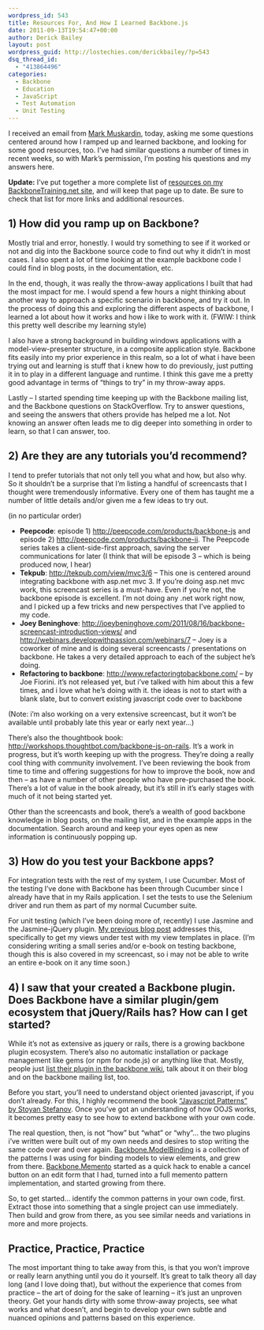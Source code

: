 ```yaml
---
wordpress_id: 543
title: Resources For, And How I Learned Backbone.js
date: 2011-09-13T19:54:47+00:00
author: Derick Bailey
layout: post
wordpress_guid: http://lostechies.com/derickbailey/?p=543
dsq_thread_id:
  - "413864496"
categories:
  - Backbone
  - Education
  - JavaScript
  - Test Automation
  - Unit Testing
---
```

I received an email from [Mark Muskardin](http://fromthought2web.com/), today, asking me some questions centered around how I ramped up and learned backbone, and looking for some good resources, too. I&#8217;ve had similar questions a number of times in recent weeks, so with Mark&#8217;s permission, I&#8217;m posting his questions and my answers here.

**Update:** I&#8217;ve put together a more complete list of [resources on my BackboneTraining.net site](http://backbonetraining.net/resources), and will keep that page up to date. Be sure to check that list for more links and additional resources.

## 1) How did you ramp up on Backbone?

Mostly trial and error, honestly. I would try something to see if it worked or not and dig into the Backbone source code to find out why it didn&#8217;t in most cases. I also spent a lot of time looking at the example backbone code I could find in blog posts, in the documentation, etc.

In the end, though, it was really the throw-away applications I built that had the most impact for me. I would spend a few hours a night thinking about another way to approach a specific scenario in backbone, and try it out. In the process of doing this and exploring the different aspects of backbone, I learned a lot about how it works and how i like to work with it. (FWIW: I think this pretty well describe my learning style)

I also have a strong background in building windows applications with a model-view-presenter structure, in a composite application style. Backbone fits easily into my prior experience in this realm, so a lot of what i have been trying out and learning is stuff that i knew how to do previously, just putting it in to play in a different language and runtime. I think this gave me a pretty good advantage in terms of &#8220;things to try&#8221; in my throw-away apps.

Lastly &#8211; I started spending time keeping up with the Backbone mailing list, and the Backbone questions on StackOverflow. Try to answer questions, and seeing the answers that others provide has helped me a lot. Not knowing an answer often leads me to dig deeper into something in order to learn, so that I can answer, too.

## 2) Are they are any tutorials you&#8217;d recommend?

I tend to prefer tutorials that not only tell you what and how, but also why. So it shouldn&#8217;t be a surprise that I&#8217;m listing a handful of screencasts that I thought were tremendously informative. Every one of them has taught me a number of little details and/or given me a few ideas to try out.

(in no particular order)

  * **Peepcode**: episode 1) <http://peepcode.com/products/backbone-js> and episode 2) <http://peepcode.com/products/backbone-ii>. The Peepcode series takes a client-side-first approach, saving the server communications for later (I think that will be episode 3 &#8211; which is being produced now, I hear)
  * **Tekpub**: <http://tekpub.com/view/mvc3/6> &#8211; This one is centered around integrating backbone with asp.net mvc 3. If you&#8217;re doing asp.net mvc work, this screencast series is a must-have. Even if you&#8217;re not, the backbone episode is excellent. I&#8217;m not doing any .net work right now, and I picked up a few tricks and new perspectives that I&#8217;ve applied to my code.
  * **Joey Beninghove**: <http://joeybeninghove.com/2011/08/16/backbone-screencast-introduction-views/> and <http://webinars.developwithpassion.com/webinars/7> &#8211; Joey is a coworker of mine and is doing several screencasts / presentations on backbone. He takes a very detailed approach to each of the subject he&#8217;s doing. 
  * **Refactoring to backbone**: <http://www.refactoringtobackbone.com/> &#8211; by Joe Fiorini. it&#8217;s not released yet, but i&#8217;ve talked with him about this a few times, and i love what he&#8217;s doing with it. the ideas is not to start with a blank slate, but to convert existing javascript code over to backbone

(Note: i&#8217;m also working on a very extensive screencast, but it won&#8217;t be available until probably late this year or early next year…)

There&#8217;s also the thoughtbook book: <http://workshops.thoughtbot.com/backbone-js-on-rails>. It&#8217;s a work in progress, but it&#8217;s worth keeping up with the progress. They&#8217;re doing a really cool thing with community involvement. I&#8217;ve been reviewing the book from time to time and offering suggestions for how to improve the book, now and then &#8211; as have a number of other people who have pre-purchased the book. There&#8217;s a lot of value in the book already, but it&#8217;s still in it&#8217;s early stages with much of it not being started yet.

Other than the screencasts and book, there&#8217;s a wealth of good backbone knowledge in blog posts, on the mailing list, and in the example apps in the documentation. Search around and keep your eyes open as new information is continuously popping up.

## 3) How do you test your Backbone apps?

For integration tests with the rest of my system, I use Cucumber. Most of the testing I&#8217;ve done with Backbone has been through Cucumber since I already have that in my Rails application. I set the tests to use the Selenium driver and run them as part of my normal Cucumber suite.

For unit testing (which I&#8217;ve been doing more of, recently) I use Jasmine and the Jasmine-jQuery plugin. [My previous blog post](http://lostechies.com/derickbailey/2011/09/06/test-driving-backbone-views-with-jquery-templates-the-jasmine-gem-and-jasmine-jquery/) addresses this, specifically to get my views under test with my view templates in place. (I&#8217;m considering writing a small series and/or e-book on testing backbone, though this is also covered in my screencast, so i may not be able to write an entire e-book on it any time soon.)

## 4) I saw that your created a Backbone plugin.  Does Backbone have a similar plugin/gem ecosystem that jQuery/Rails has?  How can I get started?

While it&#8217;s not as extensive as jquery or rails, there is a growing backbone plugin ecosystem. There&#8217;s also no automatic installation or package management like gems (or npm for node.js) or anything like that. Mostly, people just [list their plugin in the backbone wiki](https://github.com/documentcloud/backbone/wiki/Extensions,-Plugins,-Resources), talk about it on their blog and on the backbone mailing list, too.

Before you start, you&#8217;ll need to understand object oriented javascript, if you don&#8217;t already. For this, I highly recommend the book [&#8220;Javascript Patterns&#8221; by Stoyan Stefanov](http://www.amazon.com/JavaScript-Patterns-Stoyan-Stefanov/dp/0596806752). Once you&#8217;ve got an understanding of how OOJS works, it becomes pretty easy to see how to extend backbone with your own code.

The real question, then, is not &#8220;how&#8221; but &#8220;what&#8221; or &#8220;why&#8221;… the two plugins i&#8217;ve written were built out of my own needs and desires to stop writing the same code over and over again. [Backbone.ModelBinding](http://github.com/derickbailey/backbone.modelbinding) is a collection of the patterns I was using for binding models to view elements, and grew from there. [Backbone.Memento](http://github.com/derickbailey/backbone.memento) started as a quick hack to enable a cancel button on an edit form that I had, turned into a full memento pattern implementation, and started growing from there.

So, to get started… identify the common patterns in your own code, first. Extract those into something that a single project can use immediately. Then build and grow from there, as you see similar needs and variations in more and more projects.

## Practice, Practice, Practice

The most important thing to take away from this, is that you won&#8217;t improve or really learn anything until you do it yourself. It&#8217;s great to talk theory all day long (and I love doing that), but without the experience that comes from practice &#8211; the art of doing for the sake of learning &#8211; it&#8217;s just an unproven theory. Get your hands dirty with some throw-away projects, see what works and what doesn&#8217;t, and begin to develop your own subtle and nuanced opinions and patterns based on this experience.